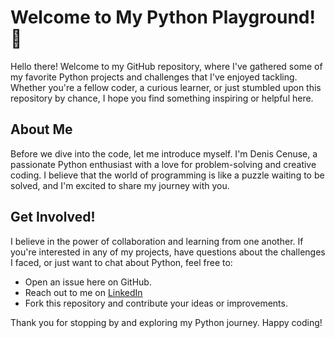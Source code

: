 # Welcome to My Python Playground! 🐍

Hello there! Welcome to my GitHub repository, where I've gathered some of my favorite Python projects and challenges that I've enjoyed tackling. Whether you're a fellow coder, a curious learner, or just stumbled upon this repository by chance, I hope you find something inspiring or helpful here.

## About Me

Before we dive into the code, let me introduce myself. I'm Denis Cenuse, a passionate Python enthusiast with a love for problem-solving and creative coding. I believe that the world of programming is like a puzzle waiting to be solved, and I'm excited to share my journey with you.

## Get Involved!

I believe in the power of collaboration and learning from one another. If you're interested in any of my projects, have questions about the challenges I faced, or just want to chat about Python, feel free to:

- Open an issue here on GitHub.
- Reach out to me on [LinkedIn](https://www.linkedin.com/in/denis-cenuse-2048a4268/)
- Fork this repository and contribute your ideas or improvements.

Thank you for stopping by and exploring my Python journey. Happy coding!
